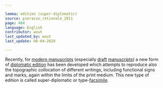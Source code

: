 ```yaml
---

lemma: edition (super-diplomatic)
source: pierazzo_rationale_2011
page: 464
language: English
contributor: wout
last_updated_by: wout
last_update: 06-04-2020

---
```


Recently, for [modern manuscripts](manuscriptModern.html) (especially [draft](draft.html) [manuscripts](manuscript.html)) a new form of [diplomatic edition](editionDiplomatic.html) has been developed which attempts to reproduce also the topographic collocation of different writings, including functional signs and marks, again within the limits of the print medium. This new type of edition is called super-diplomatic or type-[facsimile](facsimile.html).
